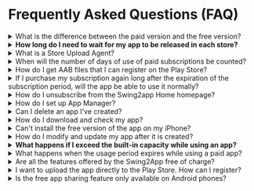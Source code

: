 # Frequently Asked Questions (FAQ)

<details>

<summary>What is the difference between the paid version and the free version?</summary>

**The first difference between a paid version and a free version is being able to launch (commercialized) in the Store and not being able to do it.**

\-Free is only available as an Android phone installation file, and paid can be commercialized and released on Play Store, App Store, etc.

\-The paid version can be distributed to stores such as the Play Store, the App Store, etc. This means you can release apps that you have created in the Store.

**Secondly, there is a difference in the storage capacity.**

The Free version comes with a basic 100MB capacity, while the paid version offers 2GB to 50 GB. (Depending on the product, the amount of the paid version app varies)

**The third difference is, that number of app productions is different.**

Paid users can create up to 10 apps per account, and free users can create up to 3 apps per account.

In addition, there are differences in the number of bulletin board productions, the number of group chat rooms, and the limit of the number of users.

Most features are available in the free version, so try it out for free and switch to paid when ready.

\*\*☞ \*\*<mark style="color:blue;">**How to use the Swing2App service?**</mark>

</details>

<details>

<summary><strong>How long do I need to wait for my app to be released in each store?</strong></summary>

**\[App Store]**

The app Store review period is a minimum of 7 days.

If there are no issues with the review, the app will be released within 7 days. In some cases, the app release can take even more than 7 days, because the app gets often rejected during the review phase.

Therefore, please consider these points while applying for app store upload, and make sure to check the review feedback for the reasons for the rejection of the app.

**\[PlayStore]**

Play Store review period takes a minimum of 7 days.

If there are no issues with the review, the app will be released on the store immediately after the above review period, but the app upload on the Play Store may also be delayed in the release date if the review is declined.

Therefore, please consider these points while applying for the app upload.

</details>

<details>

<summary>What is a Store Upload Agent?</summary>

A paid version of the app (an app with paid app subscription) will be available for commercialization. Users can launch their paid apps in the stores such as the Play Store and the App Store.

If users face difficulty while uploading their app directly to the store, they can apply for the store upload request form. By doing that, on your behalf, the Swing2App team will upload your app to the store.

**In other words, putting an app created by a user on the Store instead is called an upload agency.**

Therefore, **if you request an upload agency, you can apply by purchasing \[App Store Upload Ticket $20], \[Play Store Upload Ticket $10] on the Swing Payment – Swing Pass, Ticket Purchase page.**

After purchasing, you will need to apply for an upload to complete the application. Go to the Version Control →App Creation History menu\*\*,\*\* and **select the \[Request to upload to Play Store] or \[Request for App Store Upload] button in the Market Registration box.**

\*The Play Store allows individual uploads, so if you can upload them yourself, you don't need to buy an upload ticket.

\*The App Store cannot be uploaded directly by the user and can only be released by the upload agency.

</details>

<details>

<summary>When will the number of days of use of paid subscriptions be counted?</summary>

Paid subscriptions are counted for days from the date the pass is paid.

For example, if you paid on March 4th, the period of use starts on the 4th.

**If you need to put your app on the stove, please purchase a paid pass and upload ticket after the app is finished creating.**

</details>

<details>

<summary>How do I get AAB files that I can register on the Play Store?</summary>

AAB files are not available in the free version of the app, but only in the paid version of the app where you have purchased a subscription to the paid app.

(Free version app users can only provide APK file)

Please update the app once more after purchasing the paid app subscription provided by the Swing To App. \*Select \[Update App button] in App Creation

When the authoring is complete, a button will be created on the app production history page → On the Manager page-> Click on the version control → Click on the production history

</details>

<details>

<summary>If I purchase my subscription again long after the expiration of the subscription period, will the app be able to use it normally?</summary>

Yes, the expiration of the subscription period does not delete the app, so you can purchase it later.

The app will switch to the free version.

<mark style="color:red;">\*Users who download the app from the App Store or Play Store when switching to the free version will not be able to use the app.</mark>

So if you buy your pass again later, the app will be automatically restored and you can use it normally.

Apps from users who downloaded apps from the Store will also be restored to normal.

However, after the launch of the app such as the app store, play store, etc., we will check whether it is being used well.

At this time, <mark style="color:red;">if the app is discontinued, it will be removed from the store because it is not a normal app, so when the period of use ends, it is recommended that you repurchase the subscription and extend the use as soon as possible.</mark>

When an app is deleted from the Store, it can sometimes be difficult to restore the app again, and all existing users will be lost.

</details>

<details>

<summary>How do I unsubscribe from the Swing2app Home homepage?</summary>

To cancel your membership, you can select your profile in the upper right corner of the Swing2app homepage app manager page → click on Edit information → select [Withdrawal from membership](https://www.swing2app.com/view/user\_secession).

<img src="../.gitbook/assets/회원탈퇴.png" alt="" data-size="original">

The ID you withdrew cannot be recovered, and you cannot rejoin with the same ID in the future.

When you unsubscribe, all apps and content you created will be deleted, so please choose carefully.

</details>

<details>

<summary>How do I set up App Manager?</summary>

Even if you're the creator of the app, **you will need to change the rating as an administrator before you can use the app as an administrator.**

**\[How to set up the app manager]**

1. Please register in the app first.

2\. On the swing homepage, go to the → app manager page →Push & Member → Click on the View all members option.

3\. On the View all members page, select the member you want to change to an administrator, and then select the → 'Administrator' from the 'User' of the current group information → and select the \[Change Group] button.

When you have finished making the change, you are done changing the administrator level. \~!!

</details>

<details>

<summary>Can I delete an app I've created?</summary>

Can I delete an app I've created?

Yes, you can delete the apps you created yourself. To uninstall an app, <mark style="color:blue;">**go to the \[Manager page]-> Click on \[My menu]-> Click on the \[Manage app] option-> here you can check all of your created apps and delete them-> Click on the \[Remove app] button.**</mark>

You can select the button to delete the app.

<mark style="color:red;">**\[Precautions]**</mark>

\* You can delete it when you have more than 2 apps.

\*Deleted apps will not be restored, so please think carefully about it.

\*Please note that paid users do not want the app to be uninstalled until the end of the paid period.

</details>

<details>

<summary>How do I download and check my app?</summary>

\*There are 2 ways to download and check the created app on your phone.

\*Android phones can be checked by installing the app on the phone, and it is available as a preview on the iPhone.

**1) Check on the swing2app preview (app preview)**

<img src="../.gitbook/assets/앱미리보기자름900_en.png" alt="" data-size="original">

Please download the \[Swing2App] official app from the App Store and Play Store.

After launching the app → Select the top of the category \[App Preview] menu → Please log in with your account subscribed to swing2app in the admin login window.

In the app preview, you can see a list of apps created by swing2app.

**-iPhone: Check by pressing the Preview button**

**-Android: Preview or check app download**

\*Please note that the iPhone is only previewed, not downloaded.

(Apps created with push and web view cannot be checked on iPhone.

**2) Install Android phone APK file \*Only available on Android phones**

When you make a request to create an app, an APK file will be sent to the user by e-mail.

You can download the APK file to your phone and install the app. You can also download APK files from swing2app-> go to <mark style="color:blue;">app manager page → version control →app production history</mark>

</details>

<details>

<summary>Can't install the free version of the app on my iPhone?</summary>

Yes, iPhones are not allowed to install and download the free version of the app.

The free version of the app created by Swing2App can only be downloaded and installed on Android phones.

**The iPhone is only required to use apps downloaded from the official App Store due to the policy.**

**Instead, iPhone users can check out the app in a preview.**

If you use \[App Preview] in the official Swing2App app, you can check the apps created on the iPhone by 'Preview'.

**\[How to use the swing2app app preview]**

1\)Please download the official \[Swing2App] app from the App Store.

2\)After launching the app → Select the top of the category \[App Preview] menu → Please log in with your account subscribed to swing2app in the admin login window.

3\)In the app preview, you can see the list of apps created by the swing2app app.

**\*Prototype**- Apps built with Push, WebView cannot be viewed with the swing app preview.

</details>

<details>

<summary>How do I modify and update my app after it is created?</summary>

The Swing2App has no app modification and update restrictions and is freely available by modifying its content.

Since there is no separate task page for modifying (updating) the content of the app, please go to the \[App Creation Page] and proceed with the same when you make the modification.

You can overwrite existing apps and keep updating.

After saving, press the **\[Update App]** button to update it back to the new version and recreate it.

</details>

<details>

<summary><strong>What happens if I exceed the built-in capacity while using an app?</strong></summary>

**If you exceed your capacity, your app will be suspended after 3 days of capacity overage.**

**\*If the capacity is exceeded, we will notify you by e-mail or text. (Text messages are sent only when the number is registered)**

Suspension of an app due to an overcapacity is the same as the expiration of the subscription period.

The app won't be deleted, but when you launch it, you'll get a message that says "Your subscription has expired" and the app will automatically freeze.

Users who have previously downloaded the app from the market will also be restricted from using the app when the message appears.

**\*For paid users, please note that if the capacity is exceeded, the app will be suspended even if the paid app period remains.**

Therefore, before the capacity is exceeded, please purchase and apply the amount of capacity you are lacking by purchasing a separate capacity add-on product.

**☞** [<mark style="color:blue;">**\[Go to Swing Payment Page\]**</mark>](https://www.swing2app.com/view/shop\_list)

You can also free up capacity by deleting unnecessary posts from the App Operations page → Service Management → Resource Management page.

**☞**[ <mark style="color:blue;">**\[Go to see how to use resource management\]**</mark>](../manual/appmanage/service/capacity-management.md)

</details>

<details>

<summary>What happens when the usage period expires while using a paid app?</summary>

**If you do not pay for the subscription again after the expiration of the paid app usage period, the use of the app will be suspended.**

Apps released to the Store won't be deleted or lost, **but when you launch the app early, you'll get a "Your subscription has expired" message, and the app won't run.**

**Users who have previously downloaded the app from Store will also be restricted from using the app when the message appears.**

If you pay for your subscription again, you will not receive the message, and you will be able to use the app again normally.

**\[Expired Use Message Window]**

<img src="../.gitbook/assets/EN_이용기간만료.png" alt="" data-size="original">

If you want to use the app for free again, please delete the app that was previously installed on your phone and re-create the app in a new version after the end of the period.

After the end of the paid trial period, the version is a free version, so you can use it as a free app.

However, since it is a conversion to a free app, it is not possible to distribute it in the Store.

</details>

<details>

<summary>Are all the features offered by the Swing2App free of charge?</summary>

**Yes, you can use them all for free.**

Swing2App is free to create and operate apps.

Therefore, users can use all the functions for free without any restrictions.

</details>

<details>

<summary>I want to upload the app directly to the Play Store. How can I register?</summary>

After the app is finished creating, you can register and upload the AAB file after purchasing the paid app subscription.

How to register (launch) a Play Store app is provided in the manual. (We will not provide you with any consultation related to the registration of the Play Store app)

Please proceed by looking at the manual.

**☞** [<mark style="color:blue;">**\[How to launch the Play Store app\]**</mark>](../store/playstore/update-playstore.md)

</details>

<details>

<summary>Is the free app sharing feature only available on Android phones?</summary>

The ability to share (app sharing, bulletin boards, post sharing, etc.) for free version apps is only available on Android phones.

It can only be shared with Android Android ↔ phones.

Since the iPhone does not install the free version of the app, you will not be able to use the sharing function. Available after launch on the App Store.

</details>
